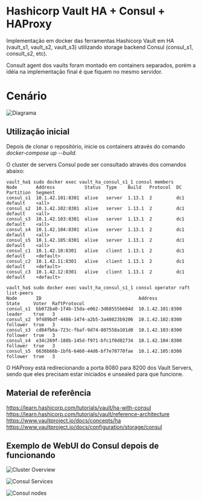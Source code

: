 # Hashicorp Vault HA + Consul + HAProxy

Implementação em docker das ferramentas Hashicorp Vault em HA (vault_s1, vault_s2, vault_s3) utilizando storage backend Consul (consul_s1, consult_s2, etc).

Consult agent dos vaults foram montado em containers separados, porém a idéia na implementação final é que fiquem no mesmo servidor.

# Cenário

![Diagrama](https://i.imgur.com/d6ELesR.png)

## Utilização inicial

Depois de clonar o repositório, inicie os containers através do comando *docker-compose up --build.*

O cluster de servers Consul pode ser consultado através dos comandos abaixo:

    vault_ha$ sudo docker exec vault_ha_consul_s1_1 consul members
    Node       Address           Status  Type    Build   Protocol  DC   Partition  Segment
    consul_s1  10.1.42.101:8301  alive   server  1.13.1  2         dc1  default    <all>
    consul_s2  10.1.42.102:8301  alive   server  1.13.1  2         dc1  default    <all>
    consul_s3  10.1.42.103:8301  alive   server  1.13.1  2         dc1  default    <all>
    consul_s4  10.1.42.104:8301  alive   server  1.13.1  2         dc1  default    <all>
    consul_s5  10.1.42.105:8301  alive   server  1.13.1  2         dc1  default    <all>
    consul_c1  10.1.42.10:8301   alive   client  1.13.1  2         dc1  default    <default>
    consul_c2  10.1.42.11:8301   alive   client  1.13.1  2         dc1  default    <default>
    consul_c3  10.1.42.12:8301   alive   client  1.13.1  2         dc1  default    <default>

    vault_ha$ sudo docker exec vault_ha_consul_s1_1 consul operator raft list-peers
    Node       ID                                    Address           State     Voter  RaftProtocol
    consul_s1  bb072ba0-1f4b-15da-e062-3d68555b604d  10.1.42.101:8300  leader    true   3
    consul_s2  9f489bdf-4486-1474-a2b5-3a40823b9206  10.1.42.102:8300  follower  true   3
    consul_s3  cd84fb6a-723c-fbaf-9d74-807558a101d0  10.1.42.103:8300  follower  true   3
    consul_s4  e34c269f-188b-145d-f971-bfc1f0d82734  10.1.42.104:8300  follower  true   3
    consul_s5  6636b66b-1bf6-6460-44d6-bf7e70770fae  10.1.42.105:8300  follower  true   3

O HAProxy está redirecionando a porta 8080 para 8200 dos Vault Servers, sendo que eles precisam estar iniciados e unsealed para que funcione.

## Material de referência

https://learn.hashicorp.com/tutorials/vault/ha-with-consul
https://learn.hashicorp.com/tutorials/vault/reference-architecture
https://www.vaultproject.io/docs/concepts/ha
https://www.vaultproject.io/docs/configuration/storage/consul

## Exemplo de WebUI do Consul depois de funcionando

![Cluster Overview](https://i.imgur.com/Eh6Z0k4.png)

![Consul Services](https://i.imgur.com/Rn4bnZU.png)

![Consul nodes](https://i.imgur.com/ADROaCC.png)

